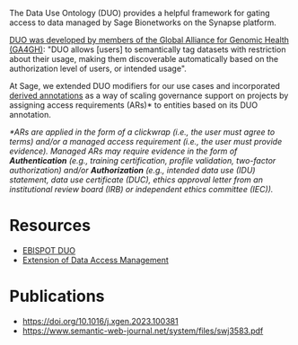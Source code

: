 The Data Use Ontology (DUO) provides a helpful framework for gating access to data managed by Sage Bionetworks on the Synapse platform. 

[DUO was developed by members of the Global Alliance for Genomic Health (GA4GH)](https://github.com/EBISPOT/DUO/blob/master/README.md): "DUO allows [users] to semantically tag datasets with restriction about their usage, making them discoverable automatically based on the authorization level of users, or intended usage".

At Sage, we extended DUO modifiers for our use cases and incorporated [derived annotations](https://sagebionetworks.jira.com/wiki/spaces/PLFM/pages/2597617665/API+Changes+to+support+Extension+of+Data+Access+Management+to+Users+outside+of+Sage+ACT) as a way of scaling governance support on projects by assigning access requirements (ARs)* to entities based on its DUO annotation.

_*ARs are applied in the form of a clickwrap (i.e., the user must agree to terms) and/or a managed access requirement (i.e., the user must provide evidence). Managed ARs may require evidence in the form of **Authentication** (e.g., training certification, profile validation, two-factor authorization) and/or **Authorization** (e.g., intended data use (IDU) statement, data use certificate (DUC), ethics approval letter from an institutional review board (IRB) or independent ethics committee (IEC))._


# Resources
 - [EBISPOT DUO](https://github.com/EBISPOT/DUO/blob/master/README.md)
 - [Extension of Data Access Management](https://sagebionetworks.jira.com/wiki/spaces/PLFM/pages/2597617665/API+Changes+to+support+Extension+of+Data+Access+Management+to+Users+outside+of+Sage+ACT)


# Publications
 - https://doi.org/10.1016/j.xgen.2023.100381
 - https://www.semantic-web-journal.net/system/files/swj3583.pdf
